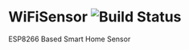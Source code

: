 # WiFiSensor ![Build Status](https://api.travis-ci.org/rjames93/WiFiSensor.svg?branch=master)

ESP8266 Based Smart Home Sensor
